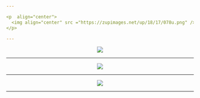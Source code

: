 ```yaml
---

<p  align="center">
  <img align="center" src ="https://zupimages.net/up/18/17/078u.png" />
</p>

---
```


<p  align="center">
  <img align="center" src ="https://zupimages.net/up/18/17/kinz.png" />
</p>

---

<p  align="center">
  <img align="center" src ="https://zupimages.net/up/18/17/jyk2.png" />
</p>

---

<p  align="center">
  <img align="center" src ="https://zupimages.net/up/18/17/fo1e.png" />
</p>

---